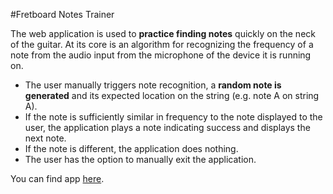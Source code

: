 #Fretboard Notes Trainer

The web application is used to **practice finding notes** quickly on the neck of the guitar. At its core is an algorithm for recognizing the frequency of a note from the audio input from the microphone of the device it is running on.

- The user manually triggers note recognition, a **random note is generated** and its expected location on the string (e.g. note A on string A). 
- If the note is sufficiently similar in frequency to the note displayed to the user, the application plays a note indicating success and displays the next note. 
- If the note is different, the application does nothing. 
- The user has the option to manually exit the application.

You can find app [here](https://nikolanekudova.github.io/fretboard-notes-trainer/).